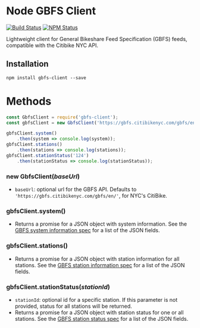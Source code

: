 # Node GBFS Client

[![Build Status](https://img.shields.io/circleci/project/github/mnkhouri/node-gbfs-client.svg)](https://circleci.com/gh/mnkhouri/node-gbfs-client)
[![NPM Status](https://img.shields.io/npm/v/gbfs-client.svg)](https://www.npmjs.org/package/gbfs-client)

Lightweight client for General Bikeshare Feed Specification (GBFS) feeds, compatible with the Citibike NYC API.

## Installation

```
npm install gbfs-client --save
```

# Methods

```js
const GbfsClient = require('gbfs-client');
const gbfsClient = new GbfsClient('https://gbfs.citibikenyc.com/gbfs/en/');

gbfsClient.system()
    .then(system => console.log(system));
gbfsClient.stations()
    .then(stations => console.log(stations));
gbfsClient.stationStatus('124')
    .then(stationStatus => console.log(stationStatus));
```

### new GbfsClient(_baseUrl_)

- `baseUrl`: optional url for the GBFS API. Defaults to `'https://gbfs.citibikenyc.com/gbfs/en/'`, for NYC's CitiBike.

### gbfsClient.system()

- Returns a promise for a JSON object with system information. See the [GBFS system information spec](https://github.com/NABSA/gbfs/blob/master/gbfs.md#system_informationjson) for a list of the JSON fields.

### gbfsClient.stations()

- Returns a promise for a JSON object with station information for all stations. See the [GBFS station information spec](https://github.com/NABSA/gbfs/blob/master/gbfs.md#station_informationjson) for a list of the JSON fields.

### gbfsClient.stationStatus(_stationId_)

- `stationId`: optional id for a specific station. If this parameter is not provided, status for all stations will be returned.
- Returns a promise for a JSON object with station status for one or all stations. See the [GBFS station status spec](https://github.com/NABSA/gbfs/blob/master/gbfs.md#station_statusjson) for a list of the JSON fields.
